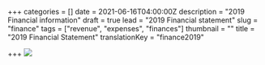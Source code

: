 +++
categories = []
date = 2021-06-16T04:00:00Z
description = "2019 Financial information"
draft = true
lead = "2019 Financial statement"
slug = "finance"
tags = ["revenue", "expenses", "finances"]
thumbnail = ""
title = "2019 Financial Statement"
translationKey = "finance2019"

+++
![](/img/cra-december-2019-fs-formatted-2.webp)